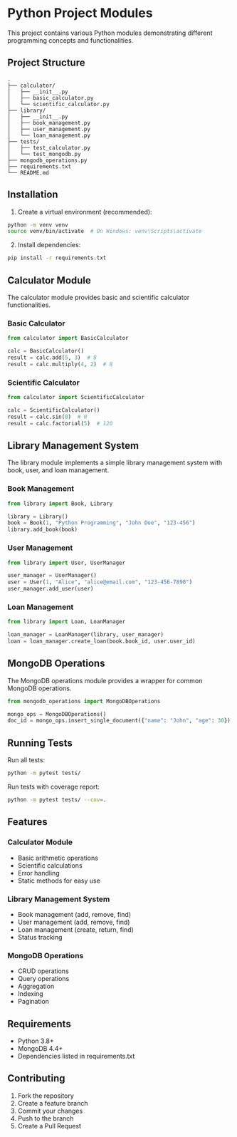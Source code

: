 # Python Project Modules

This project contains various Python modules demonstrating different programming concepts and functionalities.

## Project Structure

```
.
├── calculator/
│   ├── __init__.py
│   ├── basic_calculator.py
│   └── scientific_calculator.py
├── library/
│   ├── __init__.py
│   ├── book_management.py
│   ├── user_management.py
│   └── loan_management.py
├── tests/
│   ├── test_calculator.py
│   └── test_mongodb.py
├── mongodb_operations.py
├── requirements.txt
└── README.md
```

## Installation

1. Create a virtual environment (recommended):
```bash
python -m venv venv
source venv/bin/activate  # On Windows: venv\Scripts\activate
```

2. Install dependencies:
```bash
pip install -r requirements.txt
```

## Calculator Module

The calculator module provides basic and scientific calculator functionalities.

### Basic Calculator
```python
from calculator import BasicCalculator

calc = BasicCalculator()
result = calc.add(5, 3)  # 8
result = calc.multiply(4, 2)  # 8
```

### Scientific Calculator
```python
from calculator import ScientificCalculator

calc = ScientificCalculator()
result = calc.sin(0)  # 0
result = calc.factorial(5)  # 120
```

## Library Management System

The library module implements a simple library management system with book, user, and loan management.

### Book Management
```python
from library import Book, Library

library = Library()
book = Book(1, "Python Programming", "John Doe", "123-456")
library.add_book(book)
```

### User Management
```python
from library import User, UserManager

user_manager = UserManager()
user = User(1, "Alice", "alice@email.com", "123-456-7890")
user_manager.add_user(user)
```

### Loan Management
```python
from library import Loan, LoanManager

loan_manager = LoanManager(library, user_manager)
loan = loan_manager.create_loan(book.book_id, user.user_id)
```

## MongoDB Operations

The MongoDB operations module provides a wrapper for common MongoDB operations.

```python
from mongodb_operations import MongoDBOperations

mongo_ops = MongoDBOperations()
doc_id = mongo_ops.insert_single_document({"name": "John", "age": 30})
```

## Running Tests

Run all tests:
```bash
python -m pytest tests/
```

Run tests with coverage report:
```bash
python -m pytest tests/ --cov=.
```

## Features

### Calculator Module
- Basic arithmetic operations
- Scientific calculations
- Error handling
- Static methods for easy use

### Library Management System
- Book management (add, remove, find)
- User management (add, remove, find)
- Loan management (create, return, find)
- Status tracking

### MongoDB Operations
- CRUD operations
- Query operations
- Aggregation
- Indexing
- Pagination

## Requirements

- Python 3.8+
- MongoDB 4.4+
- Dependencies listed in requirements.txt

## Contributing

1. Fork the repository
2. Create a feature branch
3. Commit your changes
4. Push to the branch
5. Create a Pull Request 